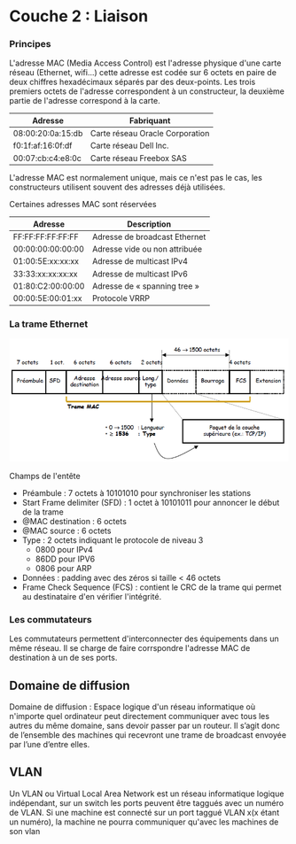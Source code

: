 # Couche 2 : Liaison
### Principes 
L'adresse MAC (Media Access Control) est l'adresse physique d'une carte réseau (Ethernet, wifi...) cette adresse est codée sur 6 octets en paire de deux chiffres hexadécimaux séparés par des deux-points.
Les trois premiers octets de l'adresse correspondent à un constructeur, la deuxième partie de l'adresse correspond à la carte.

| Adresse | Fabriquant |
|---------|---------|
|08:00:20:0a:15:db| Carte réseau Oracle Corporation|
|f0:1f:af:16:0f:df| Carte réseau Dell Inc.|
|00:07:cb:c4:e8:0c| Carte réseau Freebox SAS|

L'adresse MAC est normalement unique, mais ce n'est pas le cas, les constructeurs utilisent souvent des adresses déjà utilisées.

Certaines adresses MAC sont réservées 

| Adresse | Description |
|---------|---------|
|FF:FF:FF:FF:FF:FF |Adresse de broadcast Ethernet|
|00:00:00:00:00:00 |Adresse vide ou non attribuée|
|01:00:5E:xx:xx:xx |Adresse de multicast IPv4    |
|33:33:xx:xx:xx:xx |Adresse de multicast IPv6    |
|01:80:C2:00:00:00 |Adresse de « spanning tree » |
|00:00:5E:00:01:xx |Protocole VRRP               |

### La trame Ethernet
![Trame Ethernet](../images/trame_ethernet.png)

Champs de l'entête
- Préambule : 7 octets à 10101010 pour synchroniser les stations
- Start Frame delimiter (SFD) : 1 octet à 10101011 pour annoncer le début de la trame
- @MAC destination : 6 octets
- @MAC source : 6 octets
- Type : 2 octets indiquant le protocole de niveau 3
    - 0800 pour IPv4
    - 86DD pour IPV6
    - 0806 pour ARP
- Données : padding avec des zéros si taille < 46 octets
- Frame Check Sequence (FCS) : contient le CRC de la trame qui permet au destinataire d'en vérifier l'intégrité.

### Les commutateurs
Les commutateurs permettent d'interconnecter des équipements dans un même réseau. 
Il se charge de faire corrspondre l'adresse MAC de destination à un de ses ports.

## Domaine de diffusion
Domaine de diffusion : Espace logique d'un réseau informatique où n'importe quel ordinateur peut directement communiquer avec tous les autres du même domaine, sans devoir passer par un routeur.
Il s’agit donc de l’ensemble des machines qui recevront une trame de broadcast envoyée par l’une d’entre elles.


## VLAN
Un VLAN ou Virtual Local Area Network est un réseau informatique logique indépendant, sur un switch les ports peuvent être taggués avec un numéro de VLAN.
Si une machine est connecté sur un port taggué VLAN x(x étant un numéro), la machine ne pourra communiquer qu'avec les machines de son vlan
